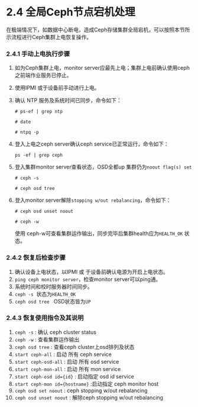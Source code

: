 # 2.4 全局Ceph节点宕机处理

在极端情况下，如数据中心断电，造成Ceph存储集群全局宕机，可以按照本节所示流程进行Ceph集群上电恢复操作。

### 2.4.1 手动上电执行步骤

1. 如为Ceph集群上电，monitor server应最先上电；集群上电前确认使用ceph 之前端作业服务已停止。

2. 使用IPMI 或于设备前手动进行上电。

3. 确认 NTP 服务及系统时间已同步，命令如下：

   `# ps-ef | grep ntp`

   `# date`

   `# ntpq -p`

4. 登入上电之ceph server确认ceph service已正常运行，命令如下：

   `ps -ef | grep ceph`

5. 登入集群monitor server查看状态，OSD全都up 集群仍为`noout flag(s) set`

   `# ceph -s`

   `# ceph osd tree`

6. 登入monitor server解除`stopping w/out rebalancing`，命令如下：

   `# ceph osd unset noout`

   `# ceph -w`

   使用 ceph-w可查看集群运作输出，同步完毕后集群health应为`HEALTH_OK` 状态。

### 2.4.2 恢复后检查步骤

1. 确认设备上电状态，以IPMI 或 于设备前确认电源为开启上电状态。
2. `ping ceph monitor server`，检查monitor server可以ping通。
3. 系统时间和校时服务器时间同步。
4. `ceph -s`  状态为`HEALTH_OK`
5. `ceph osd tree`   OSD状态皆为`UP`

### 2.4.3 恢复使用指令及其说明

1. `ceph -s` : 确认 ceph cluster status
2. `ceph -w` : 查看集群运作输出
3. `ceph osd tree` : 查看ceph cluster上osd排列及状态
4. `start ceph-all` : 启动 所有 ceph service
5. `start ceph-osd-all` : 启动 所有 osd service
6. `start ceph-mon-all` : 启动 所有 mon service
7. `start ceph-osd id={id}` : 启动指定 osd id service
8. `start ceph-mon id={hostname}` :启动指定 ceph monitor host
9. `ceph osd set noout` : ceph stopping w/out rebalancing
10. `ceph osd unset noout` : 解除ceph stopping w/out rebalancing







